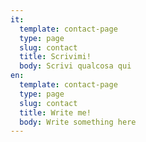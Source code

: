 ```yaml
---
it:
  template: contact-page
  type: page
  slug: contact
  title: Scrivimi!
  body: Scrivi qualcosa qui
en:
  template: contact-page
  type: page
  slug: contact
  title: Write me!
  body: Write something here
---
```

